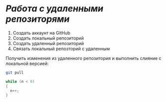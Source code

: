 # *Работа с удаленными репозиторями*

1. Создать аккаунт на GitHub
2. Создать локальный репозиторий
3. Создать удаленный репозиторий
4. Связать локальный репозторий с удаленным


Получить изменения из удаленного репозитория и выполнить  слияние с локальной версией:
```bash
git pull
```
```C#
while (n < 0)
{
  n++;
}
